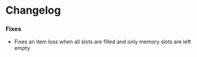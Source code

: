 # Changelog

### Fixes
- Fixes an item loss when all slots are filled and only memory slots are left empty